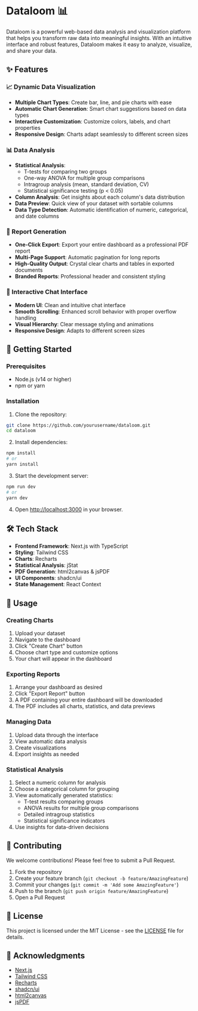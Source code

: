 # Dataloom 📊

Dataloom is a powerful web-based data analysis and visualization platform that helps you transform raw data into meaningful insights. With an intuitive interface and robust features, Dataloom makes it easy to analyze, visualize, and share your data.

## ✨ Features

### 📈 Dynamic Data Visualization
- **Multiple Chart Types**: Create bar, line, and pie charts with ease
- **Automatic Chart Generation**: Smart chart suggestions based on data types
- **Interactive Customization**: Customize colors, labels, and chart properties
- **Responsive Design**: Charts adapt seamlessly to different screen sizes

### 📊 Data Analysis
- **Statistical Analysis**: 
  - T-tests for comparing two groups
  - One-way ANOVA for multiple group comparisons
  - Intragroup analysis (mean, standard deviation, CV)
  - Statistical significance testing (p < 0.05)
- **Column Analysis**: Get insights about each column's data distribution
- **Data Preview**: Quick view of your dataset with sortable columns
- **Data Type Detection**: Automatic identification of numeric, categorical, and date columns

### 📑 Report Generation
- **One-Click Export**: Export your entire dashboard as a professional PDF report
- **Multi-Page Support**: Automatic pagination for long reports
- **High-Quality Output**: Crystal clear charts and tables in exported documents
- **Branded Reports**: Professional header and consistent styling

### 💬 Interactive Chat Interface
- **Modern UI**: Clean and intuitive chat interface
- **Smooth Scrolling**: Enhanced scroll behavior with proper overflow handling
- **Visual Hierarchy**: Clear message styling and animations
- **Responsive Design**: Adapts to different screen sizes

## 🚀 Getting Started

### Prerequisites
- Node.js (v14 or higher)
- npm or yarn

### Installation

1. Clone the repository:
```bash
git clone https://github.com/yourusername/dataloom.git
cd dataloom
```

2. Install dependencies:
```bash
npm install
# or
yarn install
```

3. Start the development server:
```bash
npm run dev
# or
yarn dev
```

4. Open [http://localhost:3000](http://localhost:3000) in your browser.

## 🛠️ Tech Stack

- **Frontend Framework**: Next.js with TypeScript
- **Styling**: Tailwind CSS
- **Charts**: Recharts
- **Statistical Analysis**: jStat
- **PDF Generation**: html2canvas & jsPDF
- **UI Components**: shadcn/ui
- **State Management**: React Context

## 📖 Usage

### Creating Charts
1. Upload your dataset
2. Navigate to the dashboard
3. Click "Create Chart" button
4. Choose chart type and customize options
5. Your chart will appear in the dashboard

### Exporting Reports
1. Arrange your dashboard as desired
2. Click "Export Report" button
3. A PDF containing your entire dashboard will be downloaded
4. The PDF includes all charts, statistics, and data previews

### Managing Data
1. Upload data through the interface
2. View automatic data analysis
3. Create visualizations
4. Export insights as needed

### Statistical Analysis
1. Select a numeric column for analysis
2. Choose a categorical column for grouping
3. View automatically generated statistics:
   - T-test results comparing groups
   - ANOVA results for multiple group comparisons
   - Detailed intragroup statistics
   - Statistical significance indicators
4. Use insights for data-driven decisions

## 🤝 Contributing

We welcome contributions! Please feel free to submit a Pull Request.

1. Fork the repository
2. Create your feature branch (`git checkout -b feature/AmazingFeature`)
3. Commit your changes (`git commit -m 'Add some AmazingFeature'`)
4. Push to the branch (`git push origin feature/AmazingFeature`)
5. Open a Pull Request

## 📝 License

This project is licensed under the MIT License - see the [LICENSE](LICENSE) file for details.

## 🙏 Acknowledgments

- [Next.js](https://nextjs.org/)
- [Tailwind CSS](https://tailwindcss.com/)
- [Recharts](https://recharts.org/)
- [shadcn/ui](https://ui.shadcn.com/)
- [html2canvas](https://html2canvas.hertzen.com/)
- [jsPDF](https://rawgit.com/MrRio/jsPDF/master/docs/)
